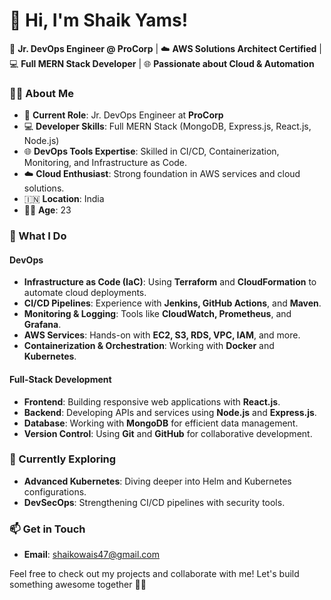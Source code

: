 # 👋 Hi, I'm Shaik Yams!  

🚀 **Jr. DevOps Engineer @ ProCorp** | ☁️ **AWS Solutions Architect Certified** | 💻 **Full MERN Stack Developer** | 🌐 **Passionate about Cloud & Automation**  

### 👨‍💻 About Me  
- 🎯 **Current Role**: Jr. DevOps Engineer at **ProCorp**  
- 💻 **Developer Skills**: Full MERN Stack (MongoDB, Express.js, React.js, Node.js)  
- 🌐 **DevOps Tools Expertise**: Skilled in CI/CD, Containerization, Monitoring, and Infrastructure as Code.  
- ☁️ **Cloud Enthusiast**: Strong foundation in AWS services and cloud solutions.  
- 🇮🇳 **Location**: India  
- 🧑‍🎓 **Age**: 23  

### 💼 What I Do  
#### DevOps  
- **Infrastructure as Code (IaC)**: Using **Terraform** and **CloudFormation** to automate cloud deployments.  
- **CI/CD Pipelines**: Experience with **Jenkins, GitHub Actions**, and **Maven**.  
- **Monitoring & Logging**: Tools like **CloudWatch, Prometheus**, and **Grafana**.  
- **AWS Services**: Hands-on with **EC2, S3, RDS, VPC, IAM**, and more.  
- **Containerization & Orchestration**: Working with **Docker** and **Kubernetes**.  

#### Full-Stack Development  
- **Frontend**: Building responsive web applications with **React.js**.  
- **Backend**: Developing APIs and services using **Node.js** and **Express.js**.  
- **Database**: Working with **MongoDB** for efficient data management.  
- **Version Control**: Using **Git** and **GitHub** for collaborative development.  

### 🌱 Currently Exploring  
- **Advanced Kubernetes**: Diving deeper into Helm and Kubernetes configurations.  
- **DevSecOps**: Strengthening CI/CD pipelines with security tools.   

### 📫 Get in Touch  
- **Email**: shaikowais47@gmail.com

Feel free to check out my projects and collaborate with me! Let's build something awesome together 🚀✨  

<!---
ShaikYams97/ShaikYams97 is a ✨ special ✨ repository because its `README.md` (this file) appears on your GitHub profile.
You can click the Preview link to take a look at your changes.
--->
